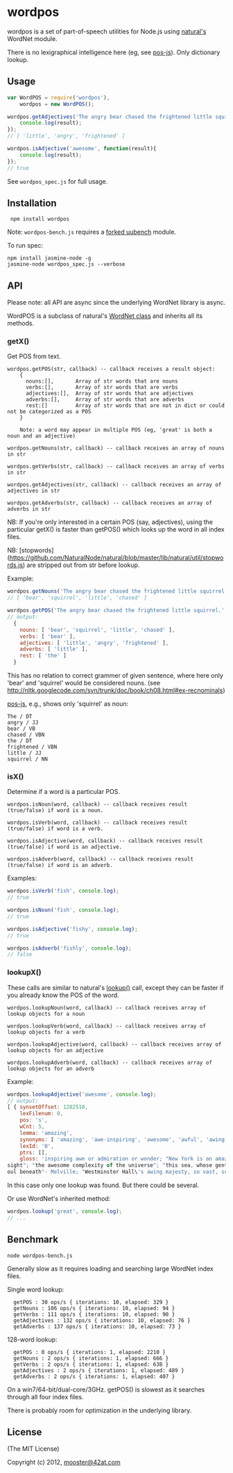 wordpos
=======

wordpos is a set of part-of-speech utilities for Node.js using [natural's](http://github.com/NaturalNode/natural) WordNet module.

There is no lexigraphical intelligence here (eg, see [pos-js](https://github.com/fortnightlabs/pos-js)).  Only dictionary lookup.

Usage
-------

```js
var WordPOS = require('wordpos'),
    wordpos = new WordPOS();

wordpos.getAdjectives('The angry bear chased the frightened little squirrel.', function(result){
    console.log(result);
});
// [ 'little', 'angry', 'frightened' ]

wordpos.isAdjective('awesome', function(result){
    console.log(result);
});
// true
```

See `wordpos_spec.js` for full usage.

Installation
------------

     npm install wordpos

Note: `wordpos-bench.js` requires a [forked uubench](https://github.com/moos/uubench) module.

To run spec:

    npm install jasmine-node -g
    jasmine-node wordpos_spec.js --verbose


API
-------

Please note: all API are async since the underlying WordNet library is async.

WordPOS is a subclass of natural's [WordNet class](https://github.com/NaturalNode/natural#wordnet) and inherits all its methods.


### getX()

Get POS from text.

```
wordpos.getPOS(str, callback) -- callback receives a result object:
    {
      nouns:[],       Array of str words that are nouns
      verbs:[],       Array of str words that are verbs
      adjectives:[],  Array of str words that are adjectives
      adverbs:[],     Array of str words that are adverbs
      rest:[]         Array of str words that are not in dict or could not be categorized as a POS
    }

    Note: a word may appear in multiple POS (eg, 'great' is both a noun and an adjective)

wordpos.getNouns(str, callback) -- callback receives an array of nouns in str

wordpos.getVerbs(str, callback) -- callback receives an array of verbs in str

wordpos.getAdjectives(str, callback) -- callback receives an array of adjectives in str

wordpos.getAdverbs(str, callback) -- callback receives an array of adverbs in str
```

NB: If you're only interested in a certain POS (say, adjectives), using the particular getX() is faster
than getPOS() which looks up the word in all index files.

NB: [stopwords] (https://github.com/NaturalNode/natural/blob/master/lib/natural/util/stopwords.js)
are stripped out from str before lookup.

Example:

```js
wordpos.getNouns('The angry bear chased the frightened little squirrel.', console.log)
// [ 'bear', 'squirrel', 'little', 'chased' ]

wordpos.getPOS('The angry bear chased the frightened little squirrel.', console.log)
// output:
  {
    nouns: [ 'bear', 'squirrel', 'little', 'chased' ],
    verbs: [ 'bear' ],
    adjectives: [ 'little', 'angry', 'frightened' ],
    adverbs: [ 'little' ],
    rest: [ 'the' ]
  }

```
This has no relation to correct grammer of given sentence, where here only 'bear' and 'squirrel'
would be considered nouns.  (see http://nltk.googlecode.com/svn/trunk/doc/book/ch08.html#ex-recnominals)

[pos-js](https://github.com/fortnightlabs/pos-js), e.g., shows only 'squirrel' as noun:

    The / DT
    angry / JJ
    bear / VB
    chased / VBN
    the / DT
    frightened / VBN
    little / JJ
    squirrel / NN


### isX()

Determine if a word is a particular POS.

```
wordpos.isNoun(word, callback) -- callback receives result (true/false) if word is a noun.

wordpos.isVerb(word, callback) -- callback receives result (true/false) if word is a verb.

wordpos.isAdjective(word, callback) -- callback receives result (true/false) if word is an adjective.

wordpos.isAdverb(word, callback) -- callback receives result (true/false) if word is an adverb.
```

Examples:

```js
wordpos.isVerb('fish', console.log);
// true

wordpos.isNoun('fish', console.log);
// true

wordpos.isAdjective('fishy', console.log);
// true

wordpos.isAdverb('fishly', console.log);
// false
```

### lookupX()

These calls are similar to natural's [lookup()](https://github.com/NaturalNode/natural#wordnet) call, except they can be faster if you
already know the POS of the word.

```
wordpos.lookupNoun(word, callback) -- callback receives array of lookup objects for a noun

wordpos.lookupVerb(word, callback) -- callback receives array of lookup objects for a verb

wordpos.lookupAdjective(word, callback) -- callback receives array of lookup objects for an adjective

wordpos.lookupAdverb(word, callback) -- callback receives array of lookup objects for an adverb
```

Example:

```js
wordpos.lookupAdjective('awesome', console.log);
// output:
[ { synsetOffset: 1282510,
    lexFilenum: 0,
    pos: 's',
    wCnt: 5,
    lemma: 'amazing',
    synonyms: [ 'amazing', 'awe-inspiring', 'awesome', 'awful', 'awing' ],
    lexId: '0',
    ptrs: [],
    gloss: 'inspiring awe or admiration or wonder; "New York is an amazing city"; "the Grand Canyon is an awe-inspiring
sight"; "the awesome complexity of the universe"; "this sea, whose gently awful stirrings seem to speak of some hidden s
oul beneath"- Melville; "Westminster Hall\'s awing majesty, so vast, so high, so silent"  ' } ]
```
In this case only one lookup was found.  But there could be several.


Or use WordNet's inherited method:

```js
wordpos.lookup('great', console.log);
// ...
```

Benchmark
----------

    node wordpos-bench.js

Generally slow as it requires loading and searching large WordNet index files.

Single word lookup:
```
  getPOS : 30 ops/s { iterations: 10, elapsed: 329 }
  getNouns : 106 ops/s { iterations: 10, elapsed: 94 }
  getVerbs : 111 ops/s { iterations: 10, elapsed: 90 }
  getAdjectives : 132 ops/s { iterations: 10, elapsed: 76 }
  getAdverbs : 137 ops/s { iterations: 10, elapsed: 73 }
```

128-word lookup:
```
  getPOS : 0 ops/s { iterations: 1, elapsed: 2210 }
  getNouns : 2 ops/s { iterations: 1, elapsed: 666 }
  getVerbs : 2 ops/s { iterations: 1, elapsed: 638 }
  getAdjectives : 2 ops/s { iterations: 1, elapsed: 489 }
  getAdverbs : 2 ops/s { iterations: 1, elapsed: 407 }
```

On a win7/64-bit/dual-core/3GHz.  getPOS() is slowest as it searches through all four index files.

There is probably room for optimization in the underlying library.

License
-------

(The MIT License)

Copyright (c) 2012, mooster@42at.com

